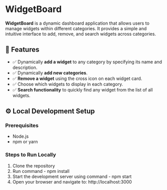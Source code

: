 # WidgetBoard

**WidgetBoard** is a dynamic dashboard application that allows users to manage widgets within different categories. It provides a simple and intuitive interface to add, remove, and search widgets across categories.

## 🚀 Features

- ✅ Dynamically **add a widget** to any category by specifying its name and description.
- ✅ Dynamically **add new categories**.
- ✅ **Remove a widget** using the cross icon on each widget card.
- ✅ Choose which widgets to display in each category.
- ✅ **Search functionality** to quickly find any widget from the list of all widgets.


## ⚙️ Local Development Setup

### Prerequisites

- Node.js 
- npm or yarn

### Steps to Run Locally

1. Clone the repository
2. Run command - npm install
3. Start the development server using command - npm start
4. Open your browser and navigate to: http://localhost:3000

